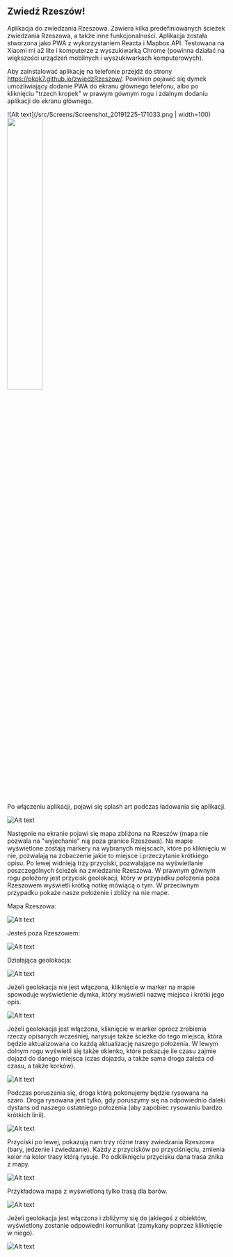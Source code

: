 ## Zwiedź Rzeszów!

Aplikacja do zwiedzania Rzeszowa. Zawiera kilka predefiniowanych ścieżek zwiedzania Rzeszowa, a także inne funkcjonalności. Aplikacja została stworzona jako PWA z wykorzystaniem Reacta i Mapbox API. Testowana na Xiaomi mi a2 lite i komputerze z wyszukiwarką Chrome (powinna działać na większości urządzeń mobilnych i wyszukiwarkach komputerowych).

Aby zainstalować aplikację na telefonie przejdź do strony https://pkpk7.github.io/zwiedzRzeszow/. Powinien pojawić się dymek umożliwiający dodanie PWA do ekranu głównego telefonu, albo po kliknięciu "trzech kropek" w prawym gównym rogu i zdalnym dodaniu aplikacji do ekranu głównego. 

![Alt text](/src/Screens/Screenshot_20191225-171033.png | width=100)
<img src='/src/Screens/Screenshot_20191225-171033.png' width=40%>

Po włączeniu aplikacji, pojawi się splash art podczas ładowania się aplikacji. 

![Alt text](/src/Screens/2019_12_25_17.22.04.jpg?raw=true "Ekran startowy aplikacji")

Następnie na ekranie pojawi się mapa zbliżona na Rzeszów (mapa nie pozwala na "wyjechanie" nią poza granice Rzeszowa). Na mapie wyświetlone zostają markery na wybranych miejscach, które po kliknięciu w nie, pozwalają na zobaczenie jakie to miejsce i przeczytanie krótkiego opisu. Po lewej widnieją trzy przyciski, pozwalające na wyświetlanie poszczególnych ścieżek na zwiedzanie Rzeszowa. W prawnym gównym rogu położony jest przycisk geolokacji, który w przypadku położenia poza Rzeszowem wyświetli krótką notkę mówiącą o tym. W przeciwnym przypadku pokaże nasze położenie i zbliży na nie mape. 

Mapa Rzeszowa:

![Alt text](/src/Screens/Screenshot_20191225-172247.png?raw=true "Mapa Rzeszowa")

Jesteś poza Rzeszowem:

![Alt text](/src/Screens/Screenshot_20191225-172318.png?raw=true "Poza Rzeszowem")

Działająca geolokacja:

![Alt text](/src/Screens/Screenshot_20191225-172404.png?raw=true "Dzialajaca geolokacja")

Jeżeli geolokacja nie jest włączona, kliknięcie w marker na mapie spowoduje wyświetlenie dymka, który wyświetli nazwę miejsca i krótki jego opis. 

![Alt text](/src/Screens/Screenshot_20191225-172420.png?raw=true "Dymek")

Jeżeli geolokacja jest włączona, kliknięcie w marker oprócz zrobienia rzeczy opisanych wcześniej, narysuje także ścieżke do tego miejsca, która będzie aktualizowana co każdą aktualizację naszego położenia. W lewym dolnym rogu wyświetli się także okienko, które pokazuje ile czasu zajmie dojazd do danego miejsca (czas dojazdu, a także sama droga zależa od czasu, a także korków). 

![Alt text](/src/Screens/Screenshot_20191225-172529.png?raw=true "Trasa")

Podczas poruszania się, droga którą pokonujemy będzie rysowana na szaro. Droga rysowana jest tylko, gdy poruszymy się na odpowiednio daleki dystans od naszego ostatniego położenia (aby zapobiec rysowaniu bardzo krótkich linii).

![Alt text](/src/Screens/Screenshot_20191225-172707.png?raw=true "Gdzie byles")

Przyciski po lewej, pokazują nam trzy różne trasy zwiedzania Rzeszowa (bary, jedzenie i zwiedzanie). Każdy z przycisków po przyciśnięciu, zmienia kolor na kolor trasy którą rysuje. Po odkliknięciu przycisku dana trasa znika z mapy. 

![Alt text](/src/Screens/Screenshot_20191225-172739.png?raw=true "Trasy")

Przykładowa mapa z wyświetloną tylko trasą dla barów.

![Alt text](/src/Screens/Screenshot_20191225-172809.png?raw=true "Bary")

Jeżeli geolokacja jest włączona i zbliżymy się do jakiegoś z obiektów, wyświetlony zostanie odpowiedni komunikat (zamykany poprzez kliknięcie w niego).

![Alt text](/src/Screens/Screenshot_20191225-172844.png?raw=true "Bary")
